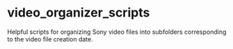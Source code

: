 # video_organizer_scripts
Helpful scripts for organizing Sony video files into subfolders corresponding to the video file creation date.
